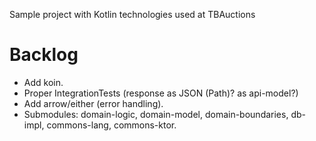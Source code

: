 Sample project with Kotlin technologies used at TBAuctions

# Backlog

* Add koin.
* Proper IntegrationTests (response as JSON (Path)? as api-model?)
* Add arrow/either (error handling).
* Submodules: domain-logic, domain-model, domain-boundaries, db-impl, commons-lang, commons-ktor.
